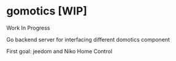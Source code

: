 # gomotics [WIP]

Work In Progress

Go backend server for interfacing different domotics component

First goal: jeedom and Niko Home Control